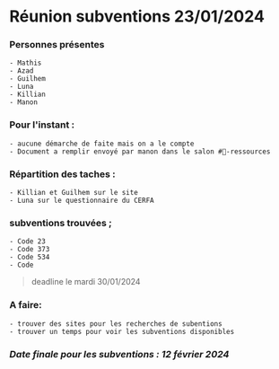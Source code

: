 # Réunion subventions 23/01/2024

### Personnes présentes
	
	- Mathis
	- Azad
	- Guilhem
	- Luna
	- Killian
	- Manon

### Pour l'instant :

	- aucune démarche de faite mais on a le compte 
	- Document a remplir envoyé par manon dans le salon #🥖-ressources


### Répartition des taches :


	- Killian et Guilhem sur le site
	- Luna sur le questionnaire du CERFA


### subventions trouvées ;


	- Code 23 
	- Code 373 
	- Code 534
	- Code 

> deadline le mardi 30/01/2024

### A faire:
	- trouver des sites pour les recherches de subentions 
	- trouver un temps pour voir les subventions disponibles


### ***Date finale pour les subventions : 12 février 2024***